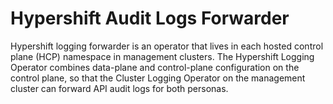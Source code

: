 # Hypershift Audit Logs Forwarder

Hypershift logging forwarder is an operator that lives in each hosted control plane (HCP) namespace in management clusters.
The Hypershift Logging Operator combines data-plane and control-plane configuration on the control plane, so that the Cluster Logging Operator on the management cluster can forward API audit logs for both personas. 
